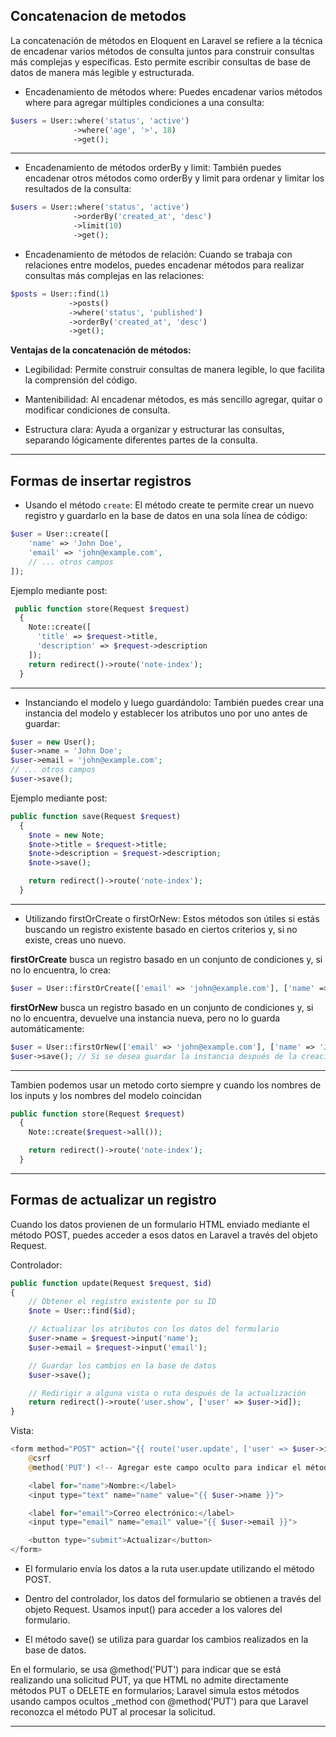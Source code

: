 ## Concatenacion de metodos

La concatenación de métodos en Eloquent en Laravel se refiere a la técnica de encadenar varios métodos de consulta juntos para construir consultas más complejas y específicas. Esto permite escribir consultas de base de datos de manera más legible y estructurada.

- Encadenamiento de métodos where: Puedes encadenar varios métodos where para agregar múltiples condiciones a una consulta:

```php
$users = User::where('status', 'active')
              ->where('age', '>', 18)
              ->get();
```

---

- Encadenamiento de métodos orderBy y limit: También puedes encadenar otros métodos como orderBy y limit para ordenar y limitar los resultados de la consulta:

```php
$users = User::where('status', 'active')
              ->orderBy('created_at', 'desc')
              ->limit(10)
              ->get();
```

- Encadenamiento de métodos de relación: Cuando se trabaja con relaciones entre modelos, puedes encadenar métodos para realizar consultas más complejas en las relaciones:

```php
$posts = User::find(1)
             ->posts()
             ->where('status', 'published')
             ->orderBy('created_at', 'desc')
             ->get();
```

**Ventajas de la concatenación de métodos:**

- Legibilidad: Permite construir consultas de manera legible, lo que facilita la comprensión del código.

- Mantenibilidad: Al encadenar métodos, es más sencillo agregar, quitar o modificar condiciones de consulta.

- Estructura clara: Ayuda a organizar y estructurar las consultas, separando lógicamente diferentes partes de la consulta.

---

## Formas de insertar registros

- Usando el método `create`: El método create te permite crear un nuevo registro y guardarlo en la base de datos en una sola línea de código:

```php
$user = User::create([
    'name' => 'John Doe',
    'email' => 'john@example.com',
    // ... otros campos
]);
```

Ejemplo mediante post:

```php
 public function store(Request $request)
  {
    Note::create([
      'title' => $request->title,
      'description' => $request->description
    ]);
    return redirect()->route('note-index');
  }
```

---

- Instanciando el modelo y luego guardándolo: También puedes crear una instancia del modelo y establecer los atributos uno por uno antes de guardar:

```php
$user = new User();
$user->name = 'John Doe';
$user->email = 'john@example.com';
// ... otros campos
$user->save();
```

Ejemplo mediante post:

```php
public function save(Request $request)
  {
    $note = new Note;
    $note->title = $request->title;
    $note->description = $request->description;
    $note->save();

    return redirect()->route('note-index');
  }
```

---

- Utilizando firstOrCreate o firstOrNew: Estos métodos son útiles si estás buscando un registro existente basado en ciertos criterios y, si no existe, creas uno nuevo.

**firstOrCreate** busca un registro basado en un conjunto de condiciones y, si no lo encuentra, lo crea:

```php
$user = User::firstOrCreate(['email' => 'john@example.com'], ['name' => 'John Doe']);
```

**firstOrNew** busca un registro basado en un conjunto de condiciones y, si no lo encuentra, devuelve una instancia nueva, pero no lo guarda automáticamente:

```php
$user = User::firstOrNew(['email' => 'john@example.com'], ['name' => 'John Doe']);
$user->save(); // Si se desea guardar la instancia después de la creación
```

---

Tambien podemos usar un metodo corto siempre y cuando los nombres de los inputs y los nombres del modelo coincidan

```php
public function store(Request $request)
  {
    Note::create($request->all());

    return redirect()->route('note-index');
  }
```

---

## Formas de actualizar un registro

Cuando los datos provienen de un formulario HTML enviado mediante el método POST, puedes acceder a esos datos en Laravel a través del objeto Request.

Controlador:

```php
public function update(Request $request, $id)
{
    // Obtener el registro existente por su ID
    $note = User::find($id);

    // Actualizar los atributos con los datos del formulario
    $user->name = $request->input('name');
    $user->email = $request->input('email');

    // Guardar los cambios en la base de datos
    $user->save();

    // Redirigir a alguna vista o ruta después de la actualización
    return redirect()->route('user.show', ['user' => $user->id]);
}
```

Vista:

```php
<form method="POST" action="{{ route('user.update', ['user' => $user->id]) }}">
    @csrf
    @method('PUT') <!-- Agregar este campo oculto para indicar el método PUT -->

    <label for="name">Nombre:</label>
    <input type="text" name="name" value="{{ $user->name }}">

    <label for="email">Correo electrónico:</label>
    <input type="email" name="email" value="{{ $user->email }}">

    <button type="submit">Actualizar</button>
</form>
```

- El formulario envía los datos a la ruta user.update utilizando el método POST.

- Dentro del controlador, los datos del formulario se obtienen a través del objeto Request. Usamos input() para acceder a los valores del formulario.

- El método save() se utiliza para guardar los cambios realizados en la base de datos.

En el formulario, se usa @method('PUT') para indicar que se está realizando una solicitud PUT, ya que HTML no admite directamente métodos PUT o DELETE en formularios; Laravel simula estos métodos usando campos ocultos \_method con @method('PUT') para que Laravel reconozca el método PUT al procesar la solicitud.

---
